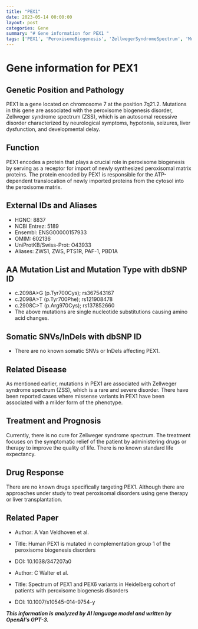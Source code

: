 ```yaml
---
title: "PEX1"
date: 2023-05-14 00:00:00
layout: post
categories: Gene
summary: "# Gene information for PEX1 "
tags: ['PEX1', 'PeroxisomeBiogenesis', 'ZellwegerSyndromeSpectrum', 'Mutation', 'Treatment', 'Prognosis', 'GeneTherapy', 'LiverTransplantation']
---
```


# Gene information for PEX1 

## Genetic Position and Pathology
PEX1 is a gene located on chromosome 7 at the position 7q21.2. Mutations in this gene are associated with the peroxisome biogenesis disorder, Zellweger syndrome spectrum (ZSS), which is an autosomal recessive disorder characterized by neurological symptoms, hypotonia, seizures, liver dysfunction, and developmental delay.  

## Function
PEX1 encodes a protein that plays a crucial role in peroxisome biogenesis by serving as a receptor for import of newly synthesized peroxisomal matrix proteins. The protein encoded by PEX1 is responsible for the ATP-dependent translocation of newly imported proteins from the cytosol into the peroxisome matrix. 

## External IDs and Aliases
- HGNC: 8837
- NCBI Entrez: 5189
- Ensembl: ENSG00000157933
- OMIM: 602136
- UniProtKB/Swiss-Prot: O43933
- Aliases: ZWS1, ZWS, PTS1R, PAF-1, PBD1A 

## AA Mutation List and Mutation Type with dbSNP ID
- c.2098A>G (p.Tyr700Cys); rs367543167
- c.2098A>T (p.Tyr700Phe); rs121908478
- c.2908C>T (p.Arg970Cys); rs137852660
- The above mutations are single nucleotide substitutions causing amino acid changes. 

## Somatic SNVs/InDels with dbSNP ID
- There are no known somatic SNVs or InDels affecting PEX1.

## Related Disease
As mentioned earlier, mutations in PEX1 are associated with Zellweger syndrome spectrum (ZSS), which is a rare and severe disorder. There have been reported cases where missense variants in PEX1 have been associated with a milder form of the phenotype.

## Treatment and Prognosis
Currently, there is no cure for Zellweger syndrome spectrum. The treatment focuses on the symptomatic relief of the patient by administering drugs or therapy to improve the quality of life. There is no known standard life expectancy.

## Drug Response
There are no known drugs specifically targeting PEX1. Although there are approaches under study to treat peroxisomal disorders using gene therapy or liver transplantation.

## Related Paper
- Author: A Van Veldhoven et al.
- Title: Human PEX1 is mutated in complementation group 1 of the peroxisome biogenesis disorders
- DOI: 10.1038/347207a0

- Author: C Walter et al.
- Title: Spectrum of PEX1 and PEX6 variants in Heidelberg cohort of patients with peroxisome biogenesis disorders
- DOI: 10.1007/s10545-014-9754-y

**_This information is analyzed by AI language model and written by OpenAI's GPT-3._**
